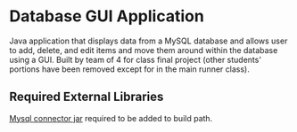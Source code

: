 # Database GUI Application

Java application that displays data from a MySQL database and allows user to add, delete, and edit items and move them around within the database using a GUI. Built by team of 4 for class final project (other students' portions have been removed except for in the main runner class).

## Required External Libraries

[Mysql connector jar](http://www.java2s.com/Code/Jar/m/Downloadmysqlconnectorjar.htm)
 required to be added to build path.
